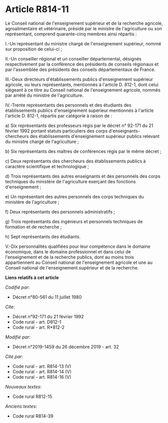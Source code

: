 # Article R814-11

Le Conseil national de l'enseignement supérieur et de la recherche agricole, agroalimentaire et vétérinaire, présidé par le
ministre de l'agriculture ou son représentant, comprend quarante-cinq membres ainsi répartis :

I.-Un représentant du ministre chargé de l'enseignement supérieur, nommé sur proposition de celui-ci ;

II.-Un conseiller régional et un conseiller départemental, désignés respectivement par la conférence des présidents de
conseils régionaux et par l'assemblée des présidents des conseils départementaux de France.

III.-Deux directeurs d'établissements publics d'enseignement supérieur agricole, ou leurs représentants, mentionnés à
l'article D. 812-1, dont celui siégeant à ce titre au Conseil national de l'enseignement agricole, nommés par arrêté du
ministre de l'agriculture.

IV.-Trente représentants des personnels et des étudiants des établissements publics d'enseignement supérieur mentionnés à
l'article l'article D. 812-1, répartis par catégorie à raison de :

a) Six représentants des professeurs régis par le décret n° 92-171 du 21 février 1992 portant statuts particuliers des corps
d'enseignants-chercheurs des établissements d'enseignement supérieur publics relevant du ministre chargé de l'agriculture ;

b) Six représentants des maîtres de conférences régis par le même décret ;

c) Deux représentants des chercheurs des établissements publics à caractère scientifique et technologique ;

d) Trois représentants des autres enseignants et des personnels des corps techniques du ministère de l'agriculture exerçant
des fonctions d'enseignement ;

e) Un représentant des autres personnels des corps techniques du ministère de l'agriculture ;

f) Deux représentants des personnels administratifs ;

g) Trois représentants des ingénieurs et personnels techniques de formation et de recherche ;

h) Sept représentants des étudiants.

V.-Dix personnalités qualifiées pour leur compétence dans le domaine économique, dans le domaine professionnel et dans celui
de l'enseignement et de la recherche publics, dont au moins trois appartiennent au Conseil national de l'enseignement
agricole et une au Conseil national de l'enseignement supérieur et de la recherche.

**Liens relatifs à cet article**

_Codifié par_:

  - Décret n°80-561 du 11 juillet 1980

_Cite_:

  - Décret n°92-171 du 21 février 1992
  - Code rural - art. D812-1
  - Code rural - art. R*812-2

_Modifié par_:

  - Décret n°2019-1459 du 26 décembre 2019 - art. 32

_Cité par_:

  - Code rural - art. R814-13 (V)
  - Code rural - art. R814-14 (V)
  - Code rural - art. R814-16 (V)

_Nouveaux textes_:

  - Code rural R812-15

_Anciens textes_:

  - Code rural R814-39
